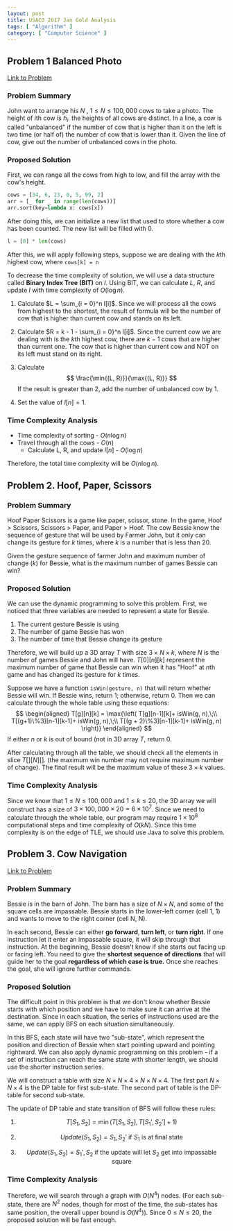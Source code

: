 ```yaml
---
layout: post
title: USACO 2017 Jan Gold Analysis
tags: [ "Algorithm" ]
category: [ "Computer Science" ]
---
```


## Problem 1 Balanced Photo

[Link to Problem](http://usaco.org/index.php?page=viewproblem2&cpid=693)

### Problem Summary

John want to arrange his $N$ , $1\leq N \leq 100,000$ cows to take a photo. The height of $i$th cow is $h_i$. the heights of all cows are distinct. In a line, a cow is called "unbalanced" if the number of cow that is higher than it on the left is two time (or half of) the number of cow that is lower than it. Given the line of cow, give out the number of unbalanced cows in the photo.

### Proposed Solution

First, we can range all the cows from high to low, and fill the array with the cow's height.

```python
cows = [34, 6, 23, 0, 5, 99, 2]
arr = [_ for _ in range(len(cows))]
arr.sort(key=lambda x: cows[x])
```

After doing this, we can initialize a new list that used to store whether a cow has been counted. The new list will be filled with 0.

```python
l = [0] * len(cows)
```

After this, we will apply following steps, suppose we are dealing with the $k$th highest cow, where `cows[k] = n`

To decrease the time complexity of solution, we will use a data structure called **Binary Index Tree (BIT)** on $l$. Using BIT, we can calculate $L$, $R$, and update $l$ with time complexity of $O(\log{n})$.

1. Calculate  $L = \sum_{i = 0}^n l[i]$. Since we will process all the cows from highest to the shortest, the result of formula will be the number of cow that is higher than current cow and stands on its left.

2. Calculate $R = k - 1 - \sum_{i = 0}^n l[i]$. Since the current cow we are dealing with is the $k$th highest cow, there are $k-1$ cows that are higher than current one. The cow that is higher than current cow and NOT on its left must stand on its right.

3. Calculate
   $$
   \frac{\min{(L, R)}}{\max{(L, R)}}
   $$
   If the result is greater than 2, add the number of unbalanced cow by 1.

4. Set the value of $l[n] = 1$.

### Time Complexity Analysis

* Time complexity of sorting - $O(n\log{n})$
* Travel through all the cows - $O(n)$
  * Calculate L, R, and update $l[n]$ - $O(\log{n})$

Therefore, the total time complexity will be $O(n\log{n})$.



## Problem 2. Hoof, Paper, Scissors

### Problem Summary

Hoof Paper Scissors is a game like paper, scissor, stone. In the game, Hoof > Scissors, Scissors > Paper, and Paper > Hoof. The cow Bessie know the sequence of gesture that will be used by Farmer John, but it only can change its gesture for $k$ times, where $k$ is a number that is less than 20.

Given the gesture sequence of farmer John and maximum number of change ($k$) for Bessie, what is the maximum number of games Bessie can win?

### Proposed Solution

We can use the dynamic programming to solve this problem. First, we noticed that three variables are needed to represent a state for Bessie.

1. The current gesture Bessie is using
2. The number of game Bessie has won
3. The number of time that Bessie change its gesture

Therefore, we will build up a 3D array $T$ with size $3\times N \times k$, where $N$ is the number of games Bessie and John will have. $T[0][n][k]$ represent the maximum number of game that Bessie can win when it has "Hoof" at $n$th game and has changed its gesture for $k$ times.

Suppose we have a function `isWin(gesture, n)` that will return whether Bessie will win. If Bessie wins, return 1; otherwise, return 0. Then we can calculate through the whole table using these equations:
$$
\begin{aligned}
T[g][n][k] = \max{\left( T[g][n-1][k]+ isWin(g, n),\;\\
T[(g+1)\%3][n-1][k-1]+ isWin(g, n),\;\\
T[(g + 2)\%3][n-1][k-1]+ isWin(g, n) \right)} 
\end{aligned}
$$
If either $n$ or $k$ is out of bound (not in 3D array $T$, return 0.

After calculating through all the table, we should check all the elements in slice $T[][N][]$. (the maximum win number may not require maximum number of change). The final result will be the maximum value of these $3\times k$ values.

### Time Complexity Analysis

Since we know that $1\leq N\leq 100,000$ and $1\leq k\leq 20$, the 3D array we will construct has a size of $3\times100,000\times20 = 6\times 10^7$. Since we need to calculate through the whole table, our program may require $1\times 10^8$ computational steps and time complexity of $O(kN)$. Since this time complexity is on the edge of TLE, we should use Java to solve this problem.

## Problem 3. Cow Navigation

[Link to Problem](http://usaco.org/index.php?page=viewproblem2&cpid=695)

### Problem Summary

Bessie is in the barn of John. The barn has a size of $N\times N$, and some of the square cells are impassable. Bessie starts in the lower-left corner (cell 1, 1) and wants to move to the right corner (cell N, N).

In each second, Bessie can either **go forward**, **turn left**, or **turn right**. If one instruction let it enter an impassable square, it will skip through that instruction. At the beginning, Bessie doesn't know if she starts out facing up or facing left. You need to give the **shortest sequence of directions** that will guide her to the goal **regardless of which case is true.** Once she reaches the goal, she will ignore further commands.

### Proposed Solution

The difficult point in this problem is that we don't know whether Bessie starts with which position and we have to make sure it can arrive at the destination. Since in each situation, the series of instructions used are the same, we can apply BFS on each situation simultaneously.

In this BFS, each state will have two "sub-state", which represent the position and direction of Bessie when start pointing upward and pointing rightward. We can also apply dynamic programming on this problem - if a set of instruction can reach the same state with shorter length, we should use the shorter instruction series.

We will construct a table with size $N\times N \times 4 \times N \times N \times 4$. The first part $N\times N \times 4$ is the DP table for first sub-state. The second part of table is the DP-table for second sub-state.

The update of DP table and state transition of BFS will follow these rules:

1. $$
   T[S_1, S_2] = \min{(T[S_1, S_2], T[S_1', S_2'] + 1)}
   $$

2. $$
   Update(S_1, S_2) = S_1, S_2' \text{  if $S_1$ is at final state}
   $$

3. $$
   Update(S_1, S_2) = S_1',S_2 \text{ if the update will let $S_2$ get into impassable square}
   $$


### Time Complexity Analysis

Therefore, we will search through a graph with $O(N^4)$ nodes. (For each sub-state, there are $N^2$ nodes, though for most of the time, the sub-states has same position, the overall upper bound is $O(N^4)$). Since $0\leq N\leq 20$, the proposed solution will be fast enough.